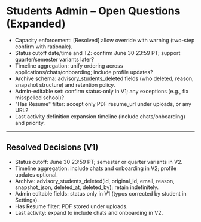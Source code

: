 # Students Admin – Open Questions (Expanded)

- Capacity enforcement: [Resolved] allow override with warning (two-step confirm with rationale).
- Status cutoff date/time and TZ: confirm June 30 23:59 PT; support quarter/semester variants later?
- Timeline aggregation: unify ordering across applications/chats/onboarding; include profile updates?
- Archive schema: advisory_students_deleted fields (who deleted, reason, snapshot structure) and retention policy.
- Admin-editable set: confirm status-only in V1; any exceptions (e.g., fix misspelled school)?
- "Has Resume" filter: accept only PDF resume_url under uploads, or any URL?
- Last activity definition expansion timeline (include chats/onboarding) and priority.


---
## Resolved Decisions (V1)
- Status cutoff: June 30 23:59 PT; semester or quarter variants in V2.
- Timeline aggregation: include chats and onboarding in V2; profile updates optional.
- Archive: advisory_students_deleted(id, original_id, email, reason, snapshot_json, deleted_at, deleted_by); retain indefinitely.
- Admin editable fields: status only in V1 (typos corrected by student in Settings).
- Has Resume filter: PDF stored under uploads.
- Last activity: expand to include chats and onboarding in V2.
